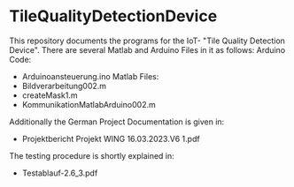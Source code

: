# TileQualityDetectionDevice

This repository documents the programs for the IoT- "Tile Quality Detection Device". There are several Matlab and Arduino Files in it as follows:
Arduino Code:
* Arduinoansteuerung.ino
Matlab Files:
* Bildverarbeitung002.m
* createMask1.m
* KommunikationMatlabArduino002.m

Additionally the German Project Documentation is given in:
* Projektbericht Projekt WING 16.03.2023.V6 1.pdf

The testing procedure is shortly explained in:
* Testablauf-2.6_3.pdf
